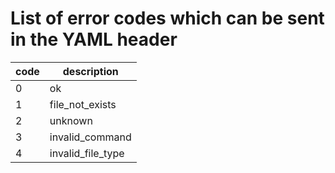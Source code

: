 
# List of error codes which can be sent in the YAML header

| code | description       |
|------|-------------------|
| 0    | ok                |
| 1    | file_not_exists   |
| 2    | unknown           |
| 3    | invalid_command   |
| 4    | invalid_file_type |


